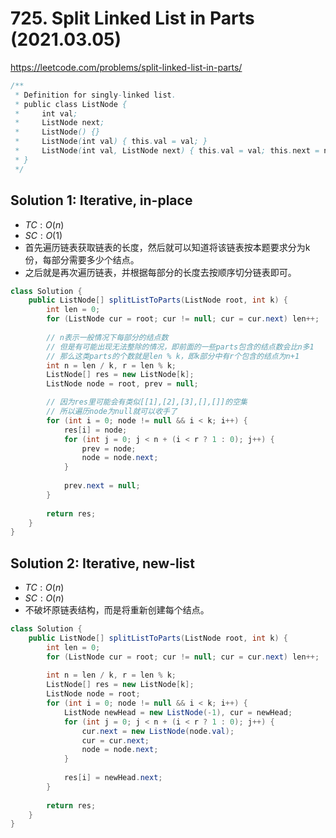 # 725. Split Linked List in Parts (2021.03.05)

https://leetcode.com/problems/split-linked-list-in-parts/

```java
/**
 * Definition for singly-linked list.
 * public class ListNode {
 *     int val;
 *     ListNode next;
 *     ListNode() {}
 *     ListNode(int val) { this.val = val; }
 *     ListNode(int val, ListNode next) { this.val = val; this.next = next; }
 * }
 */
```

## Solution 1: Iterative, in-place

- $TC:O(n)$
- $SC:O(1)$
- 首先遍历链表获取链表的长度，然后就可以知道将该链表按本题要求分为k份，每部分需要多少个结点。
- 之后就是再次遍历链表，并根据每部分的长度去按顺序切分链表即可。

```java
class Solution {
    public ListNode[] splitListToParts(ListNode root, int k) {
        int len = 0;
        for (ListNode cur = root; cur != null; cur = cur.next) len++;
        
        // n表示一般情况下每部分的结点数
        // 但是有可能出现无法整除的情况，即前面的一些parts包含的结点数会比n多1
        // 那么这类parts的个数就是len % k，即k部分中有r个包含的结点为n+1
        int n = len / k, r = len % k;
        ListNode[] res = new ListNode[k];
        ListNode node = root, prev = null;

        // 因为res里可能会有类似[[1],[2],[3],[],[]]的空集
        // 所以遍历node为null就可以收手了
        for (int i = 0; node != null && i < k; i++) {
            res[i] = node;
            for (int j = 0; j < n + (i < r ? 1 : 0); j++) {
                prev = node;
                node = node.next;
            }
            
            prev.next = null;
        }
        
        return res;
    }
}
```

## Solution 2: Iterative, new-list

- $TC:O(n)$
- $SC:O(n)$
- 不破坏原链表结构，而是将重新创建每个结点。

```java
class Solution {
    public ListNode[] splitListToParts(ListNode root, int k) {
        int len = 0;
        for (ListNode cur = root; cur != null; cur = cur.next) len++;
        
        int n = len / k, r = len % k;
        ListNode[] res = new ListNode[k];
        ListNode node = root;
        for (int i = 0; node != null && i < k; i++) {
            ListNode newHead = new ListNode(-1), cur = newHead;
            for (int j = 0; j < n + (i < r ? 1 : 0); j++) {
                cur.next = new ListNode(node.val);
                cur = cur.next;
                node = node.next;
            }
            
            res[i] = newHead.next;
        }
        
        return res;
    }
}
```